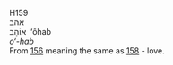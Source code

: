 <body>
  <p>H159<br>  אהב  <br> אוֹהַב  ‎  ‘ôhab  <br><i>o‘-hab </i><br>From <a href="h0156.htm">156</a>  meaning the same as <a href="h0158.htm">158</a>  - love.<br></p>
 </body>